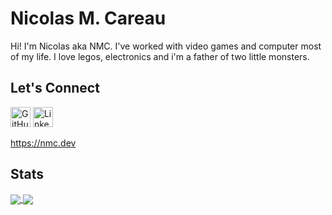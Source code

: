 Nicolas M. Careau
=================

Hi! I'm Nicolas aka NMC. I've worked with video games and computer most of my life. I love legos, electronics and i'm a father of two little monsters. 

Let's Connect
-------------

[<img height="32" width="32" src="https://unpkg.com/simple-icons@v4/icons/github.svg" alt="GitHub" />](https://github.com/ncareau/)
[<img height="32" width="32" src="https://unpkg.com/simple-icons@v4/icons/linkedin.svg" alt="LinkedIn" />](https://www.linkedin.com/in/nicolas-m-careau/)

https://nmc.dev


Stats
-----

<a href="https://github.com/ncareau">
  <img align="center" src="https://github-readme-stats.vercel.app/api?username=ncareau&count_private=true&show_icons=true" />
</a>
<a href="https://github.com/ncareau">
  <img align="center" src="https://github-readme-stats.vercel.app/api/top-langs/?username=ncareau&count_private=true&show_icons=true&layout=compact" />
</a>
